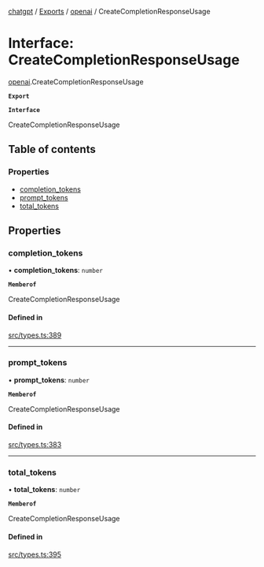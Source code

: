 [chatgpt](../readme.md) / [Exports](../modules.md) / [openai](../modules/openai.md) / CreateCompletionResponseUsage

# Interface: CreateCompletionResponseUsage

[openai](../modules/openai.md).CreateCompletionResponseUsage

**`Export`**

**`Interface`**

CreateCompletionResponseUsage

## Table of contents

### Properties

- [completion\_tokens](openai.CreateCompletionResponseUsage.md#completion_tokens)
- [prompt\_tokens](openai.CreateCompletionResponseUsage.md#prompt_tokens)
- [total\_tokens](openai.CreateCompletionResponseUsage.md#total_tokens)

## Properties

### completion\_tokens

• **completion\_tokens**: `number`

**`Memberof`**

CreateCompletionResponseUsage

#### Defined in

[src/types.ts:389](https://github.com/transitive-bullshit/chatgpt-api/blob/1e4ddd6/src/types.ts#L389)

___

### prompt\_tokens

• **prompt\_tokens**: `number`

**`Memberof`**

CreateCompletionResponseUsage

#### Defined in

[src/types.ts:383](https://github.com/transitive-bullshit/chatgpt-api/blob/1e4ddd6/src/types.ts#L383)

___

### total\_tokens

• **total\_tokens**: `number`

**`Memberof`**

CreateCompletionResponseUsage

#### Defined in

[src/types.ts:395](https://github.com/transitive-bullshit/chatgpt-api/blob/1e4ddd6/src/types.ts#L395)
